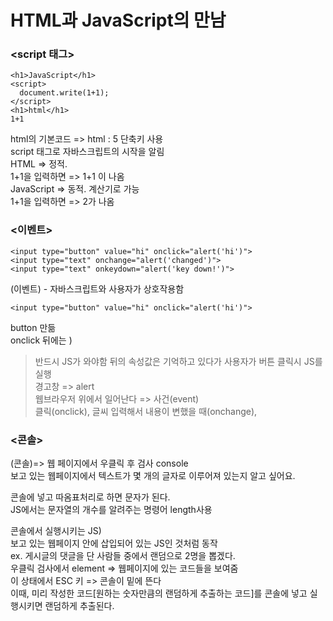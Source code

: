 HTML과 JavaScript의 만남
========================

### <script 태그>
```
<h1>JavaScript</h1>
<script>
  document.write(1+1);
</script>
<h1>html</h1>
1+1
```
html의 기본코드 => html : 5 단축키 사용 \
script 태그로 자바스크립트의 시작을 알림 \
HTML => 정적. \
1+1을 입력하면 => 1+1 이 나옴 \
JavaScript => 동적. 계산기로 가능 \
1+1을 입력하면 => 2가 나옴

### <이벤트>
```
<input type="button" value="hi" onclick="alert('hi')">
<input type="text" onchange="alert('changed')">
<input type="text" onkeydown="alert('key down!')">
```

(이벤트) - 자바스크립트와 사용자가 상호작용함
```
<input type="button" value="hi" onclick="alert('hi')">
```
button 만듦 \
onclick 뒤에는 ) 
>   반드시 JS가 와야함 
>		뒤의 속성값은 기억하고 있다가 사용자가 버튼 클릭시 JS를 실행  
경고창 => alert \
웹브라우저 위에서 일어난다 => 사건(event)  
>	클릭(onclick), 글씨 입력해서 내용이 변했을 때(onchange),


### <콘솔> 
(콘솔)=> 웹 페이지에서 우클릭 후 검사 console \
보고 있는 웹페이지에서 텍스트가 몇 개의 글자로 이루어져 있는지 알고 싶어요.  

콘솔에 넣고 따옴표처리로 하면 문자가 된다. \
JS에서는 문자열의 개수를 알려주는 명령어 length사용

콘솔에서 실행시키는 JS)  \
보고 있는 웹페이지 안에 삽입되어 있는 JS인 것처럼 동작 \
ex. 게시글의 댓글을 단 사람들 중에서 랜덤으로 2명을 뽑겠다. \
우클릭 검사에서 element => 웹페이지에 있는 코드들을 보여줌 \
이 상태에서 ESC 키 => 콘솔이 밑에 뜬다 \
이때, 미리 작성한 코드[원하는 숫자만큼의 랜덤하게 추출하는 코드]를 콘솔에 넣고 실행시키면 랜덤하게 추출된다.


